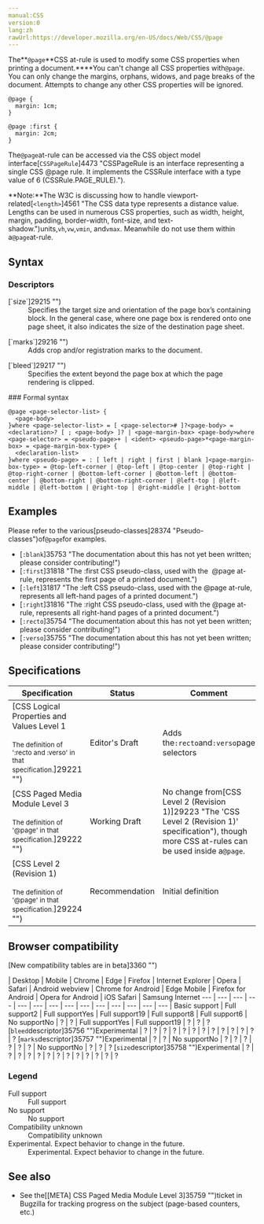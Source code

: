 ```yaml
---
manual:CSS
version:0
lang:zh
rawUrl:https://developer.mozilla.org/en-US/docs/Web/CSS/@page
---
```






The**`@page`**CSS at-rule is used to modify some CSS properties when printing a document.****You can&#39;t change all CSS properties with`@page`. You can only change the margins, orphans, widows, and page breaks of the document. Attempts to change any other CSS properties will be ignored.


```
@page {
  margin: 1cm;
}

@page :first {
  margin: 2cm;
}
```


The`@page`at-rule can be accessed via the CSS object model interface[`CSSPageRule`]4473 "CSSPageRule is an interface representing a single CSS @page rule. It implements the CSSRule interface with a type value of 6 (CSSRule.PAGE_RULE).").

**Note:**The W3C is discussing how to handle viewport-related[`<length>`]4561 "The <length> CSS data type represents a distance value. Lengths can be used in numerous CSS properties, such as width, height, margin, padding, border-width, font-size, and text-shadow.")units,`vh`,`vw`,`vmin`, and`vmax`. Meanwhile do not use them within a`@page`at-rule.

## Syntax<a name="Syntax"></a>

### Descriptors<a name="Descriptors"></a>
<dl><dt id=''>[`size`]29215 "")</dt><dd>Specifies the target size and orientation of the page box’s containing block. In the general case, where one page box is rendered onto one page sheet, it also indicates the size of the destination page sheet.</dd></dl><dl><dt id=''>[`marks`]29216 "")</dt><dd>Adds crop and/or registration marks to the document.</dd></dl><dl><dt id=''>[`bleed`]29217 "")</dt><dd>Specifies the extent beyond the page box at which the page rendering is clipped.</dd></dl>
### Formal syntax<a name="Formal_syntax"></a>

```
@page <page-selector-list> {
  <page-body>
}where <page-selector-list> = [ <page-selector># ]?<page-body> = <declaration>? [ ; <page-body> ]? | <page-margin-box> <page-body>where <page-selector> = <pseudo-page>+ | <ident> <pseudo-page>*<page-margin-box> = <page-margin-box-type> {
  <declaration-list>
}where <pseudo-page> = : [ left | right | first | blank ]<page-margin-box-type> = @top-left-corner | @top-left | @top-center | @top-right | @top-right-corner | @bottom-left-corner | @bottom-left | @bottom-center | @bottom-right | @bottom-right-corner | @left-top | @left-middle | @left-bottom | @right-top | @right-middle | @right-bottom
```

## Examples<a name="Examples"></a>


Please refer to the various[pseudo-classes]28374 "Pseudo-classes")of`@page`for examples.


* [`:blank`]35753 "The documentation about this has not yet been written; please consider contributing!")
* [`:first`]31818 "The :first CSS pseudo-class, used with the  @page at-rule, represents the first page of a printed document.")
* [`:left`]31817 "The :left CSS pseudo-class, used with the @page at-rule, represents all left-hand pages of a printed document.")
* [`:right`]31816 "The :right CSS pseudo-class, used with the @page at-rule, represents all right-hand pages of a printed document.")
* [`:recto`]35754 "The documentation about this has not yet been written; please consider contributing!")<i></i>
* [`:verso`]35755 "The documentation about this has not yet been written; please consider contributing!")<i></i>

## Specifications<a name="Specifications"></a>

Specification | Status | Comment 
 ---  |  ---  |  ---  | 
[CSS Logical Properties and Values Level 1<br></br><small>The definition of &#39;:recto and :verso&#39; in that specification.</small>]29221 "") | Editor&#39;s Draft | Adds the`:recto`and`:verso`page selectors 
[CSS Paged Media Module Level 3<br></br><small>The definition of &#39;@page&#39; in that specification.</small>]29222 "") | Working Draft | No change from[CSS Level 2 (Revision 1)]29223 "The 'CSS Level 2 (Revision 1)' specification"), though more CSS at-rules can be used inside a`@page`. 
[CSS Level 2 (Revision 1)<br></br><small>The definition of &#39;@page&#39; in that specification.</small>]29224 "") | Recommendation | Initial definition 


## Browser compatibility<a name="Browser_compatibility"></a>




[New compatibility tables are in beta<i></i>]3360 "")

 | <abbr>Desktop<i></i></abbr> | <abbr>Mobile<i></i></abbr> 
 | <abbr>Chrome<i></i></abbr> | <abbr>Edge<i></i></abbr> | <abbr>Firefox<i></i></abbr> | <abbr>Internet Explorer<i></i></abbr> | <abbr>Opera<i></i></abbr> | <abbr>Safari<i></i></abbr> | <abbr>Android webview<i></i></abbr> | <abbr>Chrome for Android<i></i></abbr> | <abbr>Edge Mobile<i></i></abbr> | <abbr>Firefox for Android<i></i></abbr> | <abbr>Opera for Android<i></i></abbr> | <abbr>iOS Safari<i></i></abbr> | <abbr>Samsung Internet<i></i></abbr> 
 ---  |  ---  |  ---  |  ---  |  ---  |  ---  |  ---  |  ---  |  ---  |  ---  |  ---  |  ---  |  ---  |  ---  | 
Basic support | <abbr>Full support</abbr>2 | <abbr>Full support</abbr>Yes | <abbr>Full support</abbr>19 | <abbr>Full support</abbr>8 | <abbr>Full support</abbr>6 | <abbr>No support</abbr>No | <abbr>?</abbr> | <abbr>?</abbr> | <abbr>Full support</abbr>Yes | <abbr>Full support</abbr>19 | <abbr>?</abbr> | <abbr>?</abbr> | <abbr>?</abbr> 
[`bleed`descriptor]35756 "")<abbr>Experimental<i></i></abbr> | <abbr>?</abbr> | <abbr>?</abbr> | <abbr>?</abbr> | <abbr>?</abbr> | <abbr>?</abbr> | <abbr>?</abbr> | <abbr>?</abbr> | <abbr>?</abbr> | <abbr>?</abbr> | <abbr>?</abbr> | <abbr>?</abbr> | <abbr>?</abbr> | <abbr>?</abbr> 
[`marks`descriptor]35757 "")<abbr>Experimental<i></i></abbr> | <abbr>?</abbr> | <abbr>?</abbr> | <abbr>No support</abbr>No | <abbr>?</abbr> | <abbr>?</abbr> | <abbr>?</abbr> | <abbr>?</abbr> | <abbr>?</abbr> | <abbr>?</abbr> | <abbr>No support</abbr>No | <abbr>?</abbr> | <abbr>?</abbr> | <abbr>?</abbr> 
[`size`descriptor]35758 "")<abbr>Experimental<i></i></abbr> | <abbr>?</abbr> | <abbr>?</abbr> | <abbr>?</abbr> | <abbr>?</abbr> | <abbr>?</abbr> | <abbr>?</abbr> | <abbr>?</abbr> | <abbr>?</abbr> | <abbr>?</abbr> | <abbr>?</abbr> | <abbr>?</abbr> | <abbr>?</abbr> | <abbr>?</abbr> 


### Legend<a name="Legend"></a>
<dl><dt id=''><abbr>Full support</abbr></dt><dd>Full support</dd><dt id=''><abbr>No support</abbr></dt><dd>No support</dd><dt id=''><abbr>Compatibility unknown</abbr></dt><dd>Compatibility unknown</dd><dt id=''><abbr>Experimental. Expect behavior to change in the future.<i></i></abbr></dt><dd>Experimental. Expect behavior to change in the future.</dd></dl>

## See also<a name="See_also"></a>

* See the[[META] CSS Paged Media Module Level 3]35759 "")ticket in Bugzilla for tracking progress on the subject (page-based counters, etc.)




